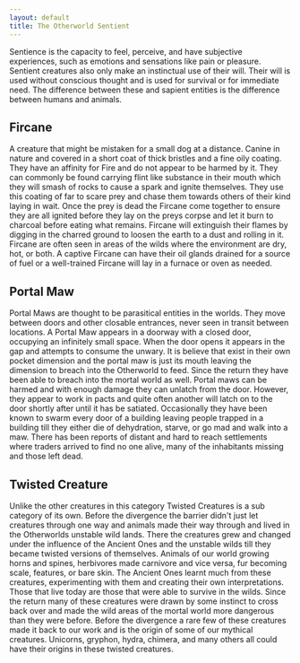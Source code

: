 ```yaml
---
layout: default
title: The Otherworld Sentient
---
```


Sentience is the capacity to feel, perceive, and have subjective experiences, such as emotions and sensations like pain or pleasure. Sentient creatures also only make an instinctual use of their will. Their will is used without conscious thought and is used for survival or for immediate need. The difference between these and sapient entities is the difference between humans and animals.

## Fircane
A creature that might be mistaken for a small dog at a distance. Canine in nature and covered in a short coat of thick bristles and a fine oily coating. They have an affinity for Fire and do not appear to be harmed by it. They can commonly be found carrying flint like substance in their mouth which they will smash of rocks to cause a spark and ignite themselves. They use this coating of far to scare prey and chase them towards others of their kind laying in wait. Once the prey is dead the Fircane come together to ensure they are all ignited before they lay on the preys corpse and let it burn to charcoal before eating what remains. Fircane will extinguish their flames by digging in the charred ground to loosen the earth to a dust and rolling in it. Fircane are often seen in areas of the wilds where the environment are dry, hot, or both. A captive Fircane can have their oil glands drained for a source of fuel or a well-trained Fircane will lay in a furnace or oven as needed.

## Portal Maw
Portal Maws are thought to be parasitical entities in the worlds. They move between doors and other closable entrances, never seen in transit between locations. A Portal Maw appears in a doorway with a closed door, occupying an infinitely small space. When the door opens it appears in the gap and attempts to consume the unwary. It is believe that exist in their own pocket dimension and the portal maw is just its mouth leaving the dimension to breach into the Otherworld to feed. Since the return they have been able to breach into the mortal world as well. Portal maws can be harmed and with enough damage they can unlatch from the door. However, they appear to work in pacts and quite often another will latch on to the door shortly after until it has be satiated. Occasionally they have been known to swarm every door of a building leaving people trapped in a building till they either die of dehydration, starve, or go mad and walk into a maw. There has been reports of distant and hard to reach settlements where traders arrived to find no one alive, many of the inhabitants missing and those left dead.

## Twisted Creature
Unlike the other creatures in this category Twisted Creatures is a sub category of its own. Before the divergence the barrier didn't just let creatures through one way and animals made their way through and lived in the Otherworlds unstable wild lands. There the creatures grew and changed under the influence of the Ancient Ones and the unstable wilds till they became twisted versions of themselves.
Animals of our world growing horns and spines, herbivores made carnivore and vice versa, fur becoming scale, features, or bare skin. The Ancient Ones learnt much from these creatures, experimenting with them and creating their own interpretations. Those that live today are those that were able to survive in the wilds. Since the return many of these creatures were drawn by some instinct to cross back over and made the wild areas of the mortal world more dangerous than they were before.
Before the divergence a rare few of these creatures made it back to our work and is the origin of some of our mythical creatures. Unicorns, gryphon, hydra, chimera, and many others all could have their origins in these twisted creatures.

